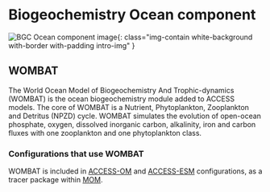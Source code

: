 #  Biogeochemistry Ocean component

![BGC Ocean component image](/assets/component-logos/component-maps/bgc-ocean-component-map.png){: class="img-contain white-background with-border with-padding intro-img" }

## WOMBAT

The World Ocean Model of Biogeochemistry And Trophic-dynamics (WOMBAT) is the ocean biogeochemistry module added to ACCESS models. The core of WOMBAT is a Nutrient, Phytoplankton, Zooplankton and Detritus (NPZD) cycle. WOMBAT simulates the evolution of open-ocean phosphate, oxygen, dissolved inorganic carbon, alkalinity, iron and carbon fluxes with one zooplankton and one phytoplankton class.

### Configurations that use WOMBAT

WOMBAT is included in <a href="/models/configurations/access-om">ACCESS-OM</a> and <a href="/models/configurations/access-esm">ACCESS-ESM</a> configurations, as a tracer package within <a href="/models/model_components/ocean#modular-ocean-model-mom">MOM</a>.